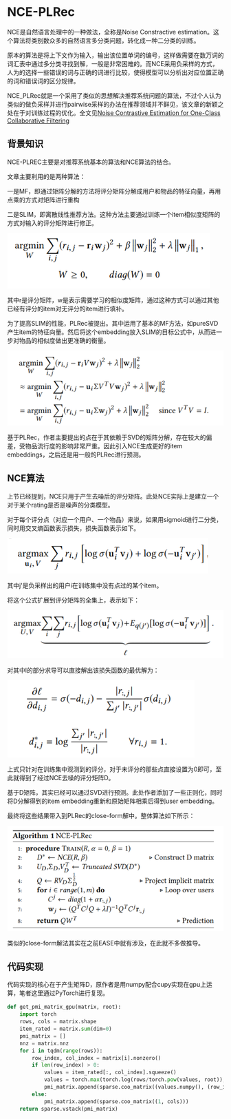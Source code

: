 # NCE-PLRec

NCE是自然语言处理中的一种做法，全称是Noise Constractive estimation。这个算法将类别数众多的自然语言多分类问题，转化成一种二分类的训练。

原本的算法是将上下文作为输入，输出该位置单词的编号，这样做需要在数万词的词汇表中通过多分类寻找到解，一般是非常困难的。而NCE采用负采样的方式，人为的选择一些错误的词与正确的词进行比较，使得模型可以分析出对应位置正确的词和错误词的区分规律。

NCE_PLRec就是一个采用了类似的思想解决推荐系统问题的算法，不过个人认为类似的做负采样并进行pairwise采样的办法在推荐领域并不鲜见，该文章的新颖之处在于对训练过程的优化。全文见[Noise Contrastive Estimation for One-Class Collaborative Filtering](https://dl.acm.org/doi/pdf/10.1145/3331184.3331201)

## 背景知识

NCE-PLREC主要是对推荐系统基本的算法和NCE算法的结合。

文章主要利用的是两种算法：

一是MF，即通过矩阵分解的方法将评分矩阵分解成用户和物品的特征向量，再用点乘的方式对矩阵进行重构

二是SLIM，即离散线性推荐方法。这种方法主要通过训练一个item相似度矩阵的方式对输入的评分矩阵进行修正。

![SLIM](./images/SLIM.png)

其中r是评分矩阵，w是表示需要学习的相似度矩阵，通过这种方式可以通过其他已经有评分的item对无评分的item进行填补。

为了提高SLIM的性能，PLRec被提出。其中运用了基本的MF方法，如pureSVD产生item的特征向量。然后将这个embedding放入SLIM的目标公式中，从而进一步对物品的相似度做出更准确的衡量。

![PLRec](./images/PLRec.png)

基于PLRec，作者主要提出的点在于其依赖于SVD的矩阵分解，存在较大的偏差，受物品流行度的影响非常严重。因此引入NCE生成更好的item embeddings，之后还是用一般的PLRec进行预测。

## NCE算法

上节已经提到，NCE只用于产生去噪后的评分矩阵。此处NCE实际上是建立一个对于某个rating是否是噪声的分类模型。

对于每个评分点（对应一个用户、一个物品）来说，如果用sigmoid进行二分类，同时用交叉熵函数表示损失，损失函数表示如下。

![NCE_pointwise](./images/NCE_pointwise.png)

其中j'是负采样出的用户i在训练集中没有点过的某个item。

将这个公式扩展到评分矩阵的全集上，表示如下：

![NCE_all](./images/NCE_all.png)

对其中l的部分求导可以直接解出该损失函数的最优解为：

![NCE_optimal](./images/NCE_optimal.png)

上式只针对在训练集中观测到的评分，对于未评分的那些点直接设置为0即可，至此就得到了经过NCE去噪的评分矩阵D。

基于D矩阵，其实已经可以通过SVD进行预测。此处作者添加了一些正则化，同时将D分解得到的item embedding重新和原始矩阵相乘后得到user embedding。

最终将这些结果带入到PLRec的close-form解中。整体算法如下所示：

![NCE-PLRec](./images/NCE-PLRec.png)

类似的close-form解法其实在之前EASE中就有涉及，在此就不多做推导。

## 代码实现

代码实现的核心在于产生矩阵D，原作者是用numpy配合cupy实现在gpu上运算，笔者这里通过PyTorch进行复现。

```python
def get_pmi_matrix_gpu(matrix, root):
    import torch
    rows, cols = matrix.shape
    item_rated = matrix.sum(dim=0)
    pmi_matrix = []
    nnz = matrix.nnz
    for i in tqdm(range(rows)):
        row_index, col_index = matrix[i].nonzero()
        if len(row_index) > 0:
            values = item_rated[:, col_index].squeeze()
            values = torch.max(torch.log(rows/torch.pow(values, root)), 0)[0]
            pmi_matrix.append(sparse.coo_matrix((values.numpy(), (row_index, col_index)), shape=(1, cols)))
        else:
            pmi_matrix.append(sparse.coo_matrix((1, cols)))
    return sparse.vstack(pmi_matrix)
```

